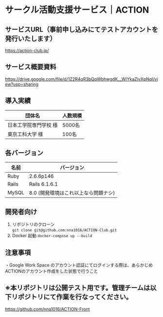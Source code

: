 # サークル活動支援サービス｜ACTION

## サービスURL（事前申し込みにてテストアカウントを発行いたします）
https://action-club.jp/

## サービス概要資料
https://drive.google.com/file/d/1Z2R4qR3bQqWbhwgdK__WiYkaZivXpNql/view?usp=sharing

## 導入実績
| 団体名 | 人数規模 |
| ---- | ---- |
| 日本工学院専門学校 様  | 5000名 |
| 東京工科大学 様  | 100名 |

## 各バージョン
| 名前 | バージョン |
| ---- | ---- |
| Ruby  | 2.6.6p146 |
| Rails | Rails 6.1.6.1 |
| MySQL | 8.0 (開発環境はこれ以上なら問題ナシ) | 

## 開発者向け

1. リポジトリのクローン   
`git clone git@github.com:nna1016/ACTION-Club.git`
2. Docker 起動
`docker-compose up --build`

## 注意事項
・Google Work Space のアカウント認証にてログインする際は、あらかじめACTIONのアカウント作成をした状態で行うこと

## ※本リポジトリは公開テスト用です。管理チームは以下リポジトリにて作業を行なってください。
https://github.com/nna1016/ACTION-Front
